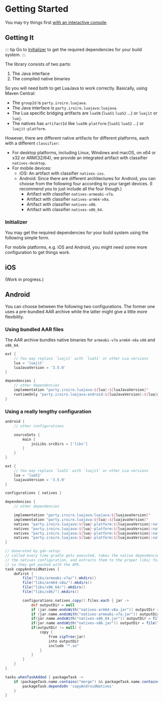 # Getting Started

You may try things first [with an interactive console](./console.md).

## Getting It

::: tip
Go to [Initializer](#initializer) to get the required dependencies for your build system.
:::

The library consists of two parts:

1. The Java interface
2. The compiled native binaries

So you will need both to get LuaJava to work correctly. Basically, using Maven Central:

- The `groupId` is `party.iroiro.luajava`.
- The Java interface is `party.iroiro.luajava:luajava`.
- The Lua specific bridging artifacts are `lua5N` (`lua51` `lua52` ...) or `luajit` or `luaj`.
- The natives has `artifactId` like `lua5N-platform` (`lua51` `lua52` ...) or `luajit-platform`.

However, there are different native artifacts for different platforms, each with a different `classifier`:

- For desktop platforms, including Linux, Windows and macOS, on x64 or x32 or ARM(32/64), we provide an integrated
  artifact with classifier `natives-desktop`.
- For mobile devices:
    - iOS: An artifact with classifier `natives-ios`.
    - Android: Since there are different architectures for Android, you can choose from the following four according to
      your target devices. (I recommend you to just include all the four though.)
        - Artifact with classifier `natives-armeabi-v7a`.
        - Artifact with classifier `natives-arm64-v8a`.
        - Artifact with classifier `natives-x86`.
        - Artifact with classifier `natives-x86_64`.

### Initializer

You may get the required dependencies for your build system using the following simple form.

For mobile platforms, e.g. iOS and Android, you might need some more configuration
to get things work.

<Matrix/>

## iOS

(Work in progress.)

## Android

You can choose between the following two configurations. The former one uses a pre-bundled AAR archive while the latter
might give a little more flexibility.

### Using bundled AAR files

The AAR archive bundles native binaries for `armeabi-v7a` `arm64-v8a` `x86` and `x86_64`.

```groovy
ext {
    // You may replace `luajit` with `lua51` or other Lua versions
    lua = 'luajit'
    luaJavaVersion = '3.5.0'
}

dependencies {
    // other dependencies
    implementation "party.iroiro.luajava:${lua}:${luaJavaVersion}"
    runtimeOnly "party.iroiro.luajava:android:${luaJavaVersion}:${lua}@aar"
}
```

### Using a really lengthy configuration

```groovy
android {
    // other configurations

    sourceSets {
        main {
            jniLibs.srcDirs = ['libs']
        }
    }
}

ext {
    // You may replace `lua51` with `luajit` or other Lua versions
    lua = 'lua51'
    luajavaVersion = '3.5.0'
}

configurations { natives }

dependencies {
    // other dependencies

    implementation "party.iroiro.luajava:luajava:${luajavaVersion}"
    implementation "party.iroiro.luajava:${lua}:${luajavaVersion}"
    natives "party.iroiro.luajava:${lua}-platform:${luajavaVersion}:natives-armeabi-v7a"
    natives "party.iroiro.luajava:${lua}-platform:${luajavaVersion}:natives-arm64-v8a"
    natives "party.iroiro.luajava:${lua}-platform:${luajavaVersion}:natives-x86"
    natives "party.iroiro.luajava:${lua}-platform:${luajavaVersion}:natives-x86_64"
}

// Generated by gdx-setup:
// called every time gradle gets executed, takes the native dependencies of
// the natives configuration, and extracts them to the proper libs/ folders
// so they get packed with the APK.
task copyAndroidNatives {
    doFirst {
        file("libs/armeabi-v7a/").mkdirs()
        file("libs/arm64-v8a/").mkdirs()
        file("libs/x86_64/").mkdirs()
        file("libs/x86/").mkdirs()

        configurations.natives.copy().files.each { jar ->
            def outputDir = null
            if (jar.name.endsWith("natives-arm64-v8a.jar")) outputDir = file("libs/arm64-v8a")
            if (jar.name.endsWith("natives-armeabi-v7a.jar")) outputDir = file("libs/armeabi-v7a")
            if(jar.name.endsWith("natives-x86_64.jar")) outputDir = file("libs/x86_64")
            if(jar.name.endsWith("natives-x86.jar")) outputDir = file("libs/x86")
            if(outputDir != null) {
                copy {
                    from zipTree(jar)
                    into outputDir
                    include "*.so"
                }
            }
        }
    }
}

tasks.whenTaskAdded { packageTask ->
    if (packageTask.name.contains("merge") && packageTask.name.contains("JniLibFolders")) {
        packageTask.dependsOn 'copyAndroidNatives'
    }
}
```
